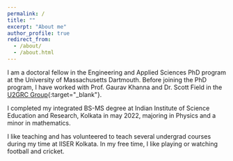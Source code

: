 ```yaml
---
permalink: /
title: ""
excerpt: "About me"
author_profile: true
redirect_from: 
  - /about/
  - /about.html
---
```


I am a doctoral fellow in the Engineering and Applied Sciences PhD program at the University of Massachusetts Dartmouth. Before joining the PhD program, I have worked with Prof. Gaurav Khanna and Dr. Scott Field in the [U2GRC Group](https://web.uri.edu/gravity){:target="_blank"}.

I completed my integrated BS-MS degree at Indian Institute of Science Education and Research, Kolkata in may 2022, majoring in Physics and a minor in mathematics. 

I like teaching and has volunteered to teach several undergrad courses during my time at IISER Kolkata. In my free time, I like playing or watching football and cricket.

